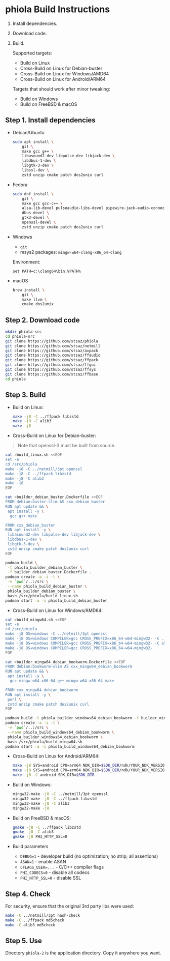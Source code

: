 # phiola Build Instructions

1. Install dependencies.
2. Download code.
3. Build.

	Supported targets:

	* Build on Linux
	* Cross-Build on Linux for Debian-buster
	* Cross-Build on Linux for Windows/AMD64
	* Cross-Build on Linux for Android/ARM64

	Targets that should work after minor tweaking:

	* Build on Windows
	* Build on FreeBSD & macOS


## Step 1. Install dependencies

* Debian/Ubuntu

	```sh
	sudo apt install \
		git \
		make gcc g++ \
		libasound2-dev libpulse-dev libjack-dev \
		libdbus-1-dev \
		libgtk-3-dev \
		libssl-dev \
		zstd unzip cmake patch dos2unix curl
	```

* Fedora

	```sh
	sudo dnf install \
		git \
		make gcc gcc-c++ \
		alsa-lib-devel pulseaudio-libs-devel pipewire-jack-audio-connection-kit-devel \
		dbus-devel \
		gtk3-devel \
		openssl-devel \
		zstd unzip cmake patch dos2unix curl
	```

* Windows

	* `git`
	* msys2 packages: `mingw-w64-clang-x86_64-clang`

	Environment:

	```
	set PATH=c:\clang64\bin;%PATH%
	````

* macOS

	```sh
	brew install \
		git \
		make llvm \
		cmake dos2unix
	```


## Step 2. Download code

```sh
mkdir phiola-src
cd phiola-src
git clone https://github.com/stsaz/phiola
git clone https://github.com/stsaz/netmill
git clone https://github.com/stsaz/avpack
git clone https://github.com/stsaz/ffaudio
git clone https://github.com/stsaz/ffpack
git clone https://github.com/stsaz/ffgui
git clone https://github.com/stsaz/ffsys
git clone https://github.com/stsaz/ffbase
cd phiola
```


## Step 3. Build

* Build on Linux:

	```sh
	make -j8 -C ../ffpack libzstd
	make -j8 -C alib3
	make -j8
	```

* Cross-Build on Linux for Debian-buster:

> Note that openssl-3 must be built from source.

```sh
cat >build_linux.sh <<EOF
set -e
cd /src/phiola
make -j8 -C ../netmill/3pt openssl
make -j8 -C ../ffpack libzstd
make -j8 -C alib3
make -j8
EOF

cat >builder_debian_buster.Dockerfile <<EOF
FROM debian:buster-slim AS cxx_debian_buster
RUN apt update && \
 apt install -y \
  gcc g++ make

FROM cxx_debian_buster
RUN apt install -y \
 libasound2-dev libpulse-dev libjack-dev \
 libdbus-1-dev \
 libgtk-3-dev \
 zstd unzip cmake patch dos2unix curl
EOF

podman build \
 -t phiola_builder_debian_buster \
 -f builder_debian_buster.Dockerfile .
podman create -a -i -t \
 -v `pwd`/..:/src \
 --name phiola_build_debian_buster \
 phiola_builder_debian_buster \
 bash /src/phiola/build_linux.sh
podman start -a -i phiola_build_debian_buster
```

* Cross-Build on Linux for Windows/AMD64:

```sh
cat >build_mingw64.sh <<EOF
set -e
cd /src/phiola
make -j8 OS=windows -C ../netmill/3pt openssl
make -j8 OS=windows COMPILER=gcc CROSS_PREFIX=x86_64-w64-mingw32- -C ../ffpack libzstd
make -j8 OS=windows COMPILER=gcc CROSS_PREFIX=x86_64-w64-mingw32- -C alib3
make -j8 OS=windows COMPILER=gcc CROSS_PREFIX=x86_64-w64-mingw32-
EOF

cat >builder_mingw64_debian_bookworm.Dockerfile <<EOF
FROM debian:bookworm-slim AS cxx_mingw64_debian_bookworm
RUN apt update && \
 apt install -y \
  gcc-mingw-w64-x86-64 g++-mingw-w64-x86-64 make

FROM cxx_mingw64_debian_bookworm
RUN apt install -y \
 perl \
 zstd unzip cmake patch dos2unix curl
EOF

podman build -t phiola_builder_windows64_debian_bookworm -f builder_mingw64_debian_bookworm.Dockerfile .
podman create -a -i -t \
 -v `pwd`/..:/src \
 --name phiola_build_windows64_debian_bookworm \
 phiola_builder_windows64_debian_bookworm \
 bash /src/phiola/build_mingw64.sh
podman start -a -i phiola_build_windows64_debian_bookworm
```

* Cross-Build on Linux for Android/ARM64:

	```sh
	make -j8 SYS=android CPU=arm64 NDK_DIR=$SDK_DIR/ndk/YOUR_NDK_VERSION -C ../ffpack libzstd
	make -j8 SYS=android CPU=arm64 NDK_DIR=$SDK_DIR/ndk/YOUR_NDK_VERSION -C alib3
	make -j8 -C android SDK_DIR=$SDK_DIR
	```

* Build on Windows:

	```sh
	mingw32-make -j8 -C ../netmill/3pt openssl
	mingw32-make -j8 -C ../ffpack libzstd
	mingw32-make -j8 -C alib3
	mingw32-make -j8
	```

* Build on FreeBSD & macOS:

	```sh
	gmake -j8 -C ../ffpack libzstd
	gmake -j8 -C alib3
	gmake -j8 PHI_HTTP_SSL=0
	```

* Build parameters

	* `DEBUG=1` - developer build (no optimization; no strip; all assertions)
	* `ASAN=1` - enable ASAN
	* `CFLAGS_USER=...` - C/C++ compiler flags
	* `PHI_CODECS=0` - disable all codecs
	* `PHI_HTTP_SSL=0` - disable SSL


## Step 4. Check

For security, ensure that the original 3rd party libs were used:

```sh
make -C ../netmill/3pt hash-check
make -C ../ffpack md5check
make -C alib3 md5check
```


## Step 5. Use

Directory `phiola-2` is the application directory.  Copy it anywhere you want.
